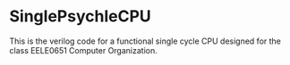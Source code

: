 # SinglePsychleCPU
This is the verilog code for a functional single cycle CPU designed for the class EELE0651 Computer Organization.
